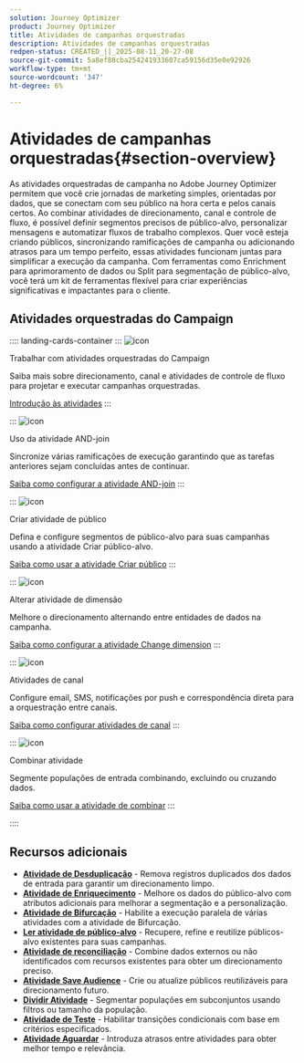 ```yaml
---
solution: Journey Optimizer
product: Journey Optimizer
title: Atividades de campanhas orquestradas
description: Atividades de campanhas orquestradas
redpen-status: CREATED_||_2025-08-11_20-27-08
source-git-commit: 5a8ef88cba254241933607ca59156d35e0e92926
workflow-type: tm+mt
source-wordcount: '347'
ht-degree: 6%

---
```



# Atividades de campanhas orquestradas{#section-overview}

As atividades orquestradas de campanha no Adobe Journey Optimizer permitem que você crie jornadas de marketing simples, orientadas por dados, que se conectam com seu público na hora certa e pelos canais certos. Ao combinar atividades de direcionamento, canal e controle de fluxo, é possível definir segmentos precisos de público-alvo, personalizar mensagens e automatizar fluxos de trabalho complexos. Quer você esteja criando públicos, sincronizando ramificações de campanha ou adicionando atrasos para um tempo perfeito, essas atividades funcionam juntas para simplificar a execução da campanha. Com ferramentas como Enrichment para aprimoramento de dados ou Split para segmentação de público-alvo, você terá um kit de ferramentas flexível para criar experiências significativas e impactantes para o cliente.

## Atividades orquestradas do Campaign

:::: landing-cards-container
:::
![icon](https://cdn.experienceleague.adobe.com/icons/book.svg)

Trabalhar com atividades orquestradas do Campaign

Saiba mais sobre direcionamento, canal e atividades de controle de fluxo para projetar e executar campanhas orquestradas.

[Introdução às atividades](../using/orchestrated/activities/about-activities.md)
:::

:::
![icon](https://cdn.experienceleague.adobe.com/icons/code-branch.svg)

Uso da atividade AND-join

Sincronize várias ramificações de execução garantindo que as tarefas anteriores sejam concluídas antes de continuar.

[Saiba como configurar a atividade AND-join](../using/orchestrated/activities/and-join.md)
:::

:::
![icon](https://cdn.experienceleague.adobe.com/icons/bullseye.svg)

Criar atividade de público

Defina e configure segmentos de público-alvo para suas campanhas usando a atividade Criar público-alvo.

[Saiba como usar a atividade Criar público](../using/orchestrated/activities/build-audience.md)
:::

:::
![icon](https://cdn.experienceleague.adobe.com/icons/gear.svg)

Alterar atividade de dimensão

Melhore o direcionamento alternando entre entidades de dados na campanha.

[Saiba como configurar a atividade Change dimension](../using/orchestrated/activities/change-dimension.md)
:::

:::
![icon](https://cdn.experienceleague.adobe.com/icons/list-check.svg)

Atividades de canal

Configure email, SMS, notificações por push e correspondência direta para a orquestração entre canais.

[Saiba como configurar atividades de canal](../using/orchestrated/activities/channels.md)
:::

:::
![icon](https://cdn.experienceleague.adobe.com/icons/puzzle-piece.svg)

Combinar atividade

Segmente populações de entrada combinando, excluindo ou cruzando dados.

[Saiba como usar a atividade de combinar](../using/orchestrated/activities/combine.md)
:::

::::


## Recursos adicionais

- **[Atividade de Desduplicação](../using/orchestrated/activities/deduplication.md)** - Remova registros duplicados dos dados de entrada para garantir um direcionamento limpo.
- **[Atividade de Enriquecimento](../using/orchestrated/activities/enrichment.md)** - Melhore os dados do público-alvo com atributos adicionais para melhorar a segmentação e a personalização.
- **[Atividade de Bifurcação](../using/orchestrated/activities/fork.md)** - Habilite a execução paralela de várias atividades com a atividade de Bifurcação.
- **[Ler atividade de público-alvo](../using/orchestrated/activities/read-audience.md)** - Recupere, refine e reutilize públicos-alvo existentes para suas campanhas.
- **[Atividade de reconciliação](../using/orchestrated/activities/reconciliation.md)** - Combine dados externos ou não identificados com recursos existentes para obter um direcionamento preciso.
- **[Atividade Save Audience](../using/orchestrated/activities/save-audience.md)** - Crie ou atualize públicos reutilizáveis para direcionamento futuro.
- **[Dividir Atividade](../using/orchestrated/activities/split.md)** - Segmentar populações em subconjuntos usando filtros ou tamanho da população.
- **[Atividade de Teste](../using/orchestrated/activities/test.md)** - Habilitar transições condicionais com base em critérios especificados.
- **[Atividade Aguardar](../using/orchestrated/activities/wait.md)** - Introduza atrasos entre atividades para obter melhor tempo e relevância.
